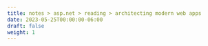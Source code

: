 ```yaml
---
title: notes > asp.net > reading > architecting modern web apps
date: 2023-05-25T00:00:00-06:00
draft: false
weight: 1
---
```


